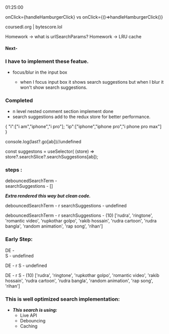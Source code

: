 01:25:00

onClick={handleHamburgerClick}
vs
onClick={()=>handleHamburgerClick()}

coursedl.org | bytescore.lol

Homework -> what is urlSearchParams?
Homework -> LRU cache

#### Next-

### I have to implement these featue.

- focus/blur in the input box

  - when I focus input box it shows search suggestions but when I blur it won't show search suggestions.

### Completed

- n level nested comment section implement done
- search suggestions add to the redux store for better performance.

{
"i":["i am","iphone","i pro"];
"ip":["iphone","iphone pro","i phone pro max"]
}

console.log(last?.go[ab])//undefined

const suggestons = useSelector(
(store) => store?.searchSlice?.searchSuggestions[ab]);

### steps :

debouncedSearchTerm -  
searchSuggestions - []

**_Extra rendered this way but clean code._**

debouncedSearchTerm - r
searchSuggestions - undefined

debouncedSearchTerm - r
searchSuggestions - (10) ['rudra', 'ringtone', 'romantic video', 'rupkothar golpo', 'rakib hossain', 'rudra cartoon', 'rudra bangla', 'random animation', 'rap song', 'rihan']

### Early Step:

DE -  
S - undefined

DE - r
S - undefined

DE - r
S - (10) ['rudra', 'ringtone', 'rupkothar golpo', 'romantic video', 'rakib hossain', 'rudra cartoon', 'rudra bangla', 'random animation', 'rap song', 'rihan']

### This is well optimized search implementation:

- **_This search is using:_**
  - Live API
  - Debouncing
  - Caching
